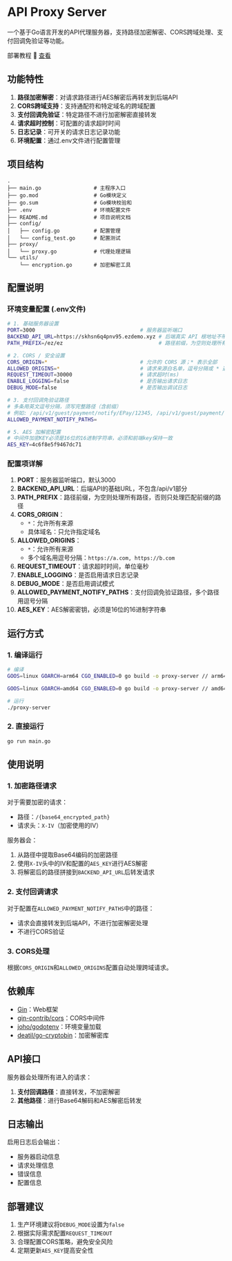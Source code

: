 # API Proxy Server

一个基于Go语言开发的API代理服务器，支持路径加密解密、CORS跨域处理、支付回调免验证等功能。

部署教程 🤌 [查看](https://github.com/codeman857/EZ-Encrypt-Middleware/wiki/aapanel-%E9%83%A8%E7%BD%B2%E6%95%99%E7%A8%8B)

## 功能特性

1. **路径加密解密**：对请求路径进行AES解密后再转发到后端API
2. **CORS跨域支持**：支持通配符和特定域名的跨域配置
3. **支付回调免验证**：特定路径不进行加密解密直接转发
4. **请求超时控制**：可配置的请求超时时间
5. **日志记录**：可开关的请求日志记录功能
6. **环境配置**：通过.env文件进行配置管理

## 项目结构

```
.
├── main.go                 # 主程序入口
├── go.mod                  # Go模块定义
├── go.sum                  # Go模块校验和
├── .env                    # 环境配置文件
├── README.md               # 项目说明文档
├── config/
│   ├── config.go           # 配置管理
│   └── config_test.go      # 配置测试
├── proxy/
│   └── proxy.go            # 代理处理逻辑
└── utils/
    └── encryption.go       # 加密解密工具
```

## 配置说明

### 环境变量配置 (.env文件)

```bash
# 1. 基础服务器设置
PORT=3000                                  # 服务器监听端口
BACKEND_API_URL=https://skhsn6q4pnv95.ezdemo.xyz # 后端真实 API 根地址不带 /api/v1（无尾斜杠）
PATH_PREFIX=/ez/ez                               # 路径前缀，为空则处理所有路径，否则只处理匹配前缀的路径

# 2. CORS / 安全设置
CORS_ORIGIN=*                              # 允许的 CORS 源；* 表示全部
ALLOWED_ORIGINS=*                          # 请求来源白名单，逗号分隔或 * 通配
REQUEST_TIMEOUT=30000                      # 请求超时(ms)
ENABLE_LOGGING=false                       # 是否输出请求日志
DEBUG_MODE=false                           # 是否输出调试日志

# 3. 支付回调免验证路径
# 多条用英文逗号分隔，须写完整路径（含前缀）
# 例如: /api/v1/guest/payment/notify/EPay/12345, /api/v1/guest/payment/notify/Alipay/ABC123
ALLOWED_PAYMENT_NOTIFY_PATHS=

# 5. AES 加解密配置
# 中间件加密KEY必须是16位的16进制字符串，必须和前端key保持一致
AES_KEY=4c6f8e5f9467dc71
```

### 配置项详解

1. **PORT**：服务器监听端口，默认3000
2. **BACKEND_API_URL**：后端API的基础URL，不包含/api/v1部分
3. **PATH_PREFIX**：路径前缀，为空则处理所有路径，否则只处理匹配前缀的路径
4. **CORS_ORIGIN**：
   - `*`：允许所有来源
   - 具体域名：只允许指定域名
4. **ALLOWED_ORIGINS**：
   - `*`：允许所有来源
   - 多个域名用逗号分隔：`https://a.com, https://b.com`
5. **REQUEST_TIMEOUT**：请求超时时间，单位毫秒
6. **ENABLE_LOGGING**：是否启用请求日志记录
7. **DEBUG_MODE**：是否启用调试模式
8. **ALLOWED_PAYMENT_NOTIFY_PATHS**：支付回调免验证路径，多个路径用逗号分隔
9. **AES_KEY**：AES解密密钥，必须是16位的16进制字符串

## 运行方式

### 1. 编译运行

```bash
# 编译
GOOS=linux GOARCH=arm64 CGO_ENABLED=0 go build -o proxy-server // arm64

GOOS=linux GOARCH=amd64 CGO_ENABLED=0 go build -o proxy-server // amd64

# 运行
./proxy-server
```

### 2. 直接运行

```bash
go run main.go
```

## 使用说明

### 1. 加密路径请求

对于需要加密的请求：
- 路径：`/{base64_encrypted_path}`
- 请求头：`X-IV`（加密使用的IV）

服务器会：
1. 从路径中提取Base64编码的加密路径
2. 使用`X-IV`头中的IV和配置的`AES_KEY`进行AES解密
3. 将解密后的路径拼接到`BACKEND_API_URL`后转发请求

### 2. 支付回调请求

对于配置在`ALLOWED_PAYMENT_NOTIFY_PATHS`中的路径：
- 请求会直接转发到后端API，不进行加密解密处理
- 不进行CORS验证

### 3. CORS处理

根据`CORS_ORIGIN`和`ALLOWED_ORIGINS`配置自动处理跨域请求。

## 依赖库

- [Gin](https://github.com/gin-gonic/gin)：Web框架
- [gin-contrib/cors](https://github.com/gin-contrib/cors)：CORS中间件
- [joho/godotenv](https://github.com/joho/godotenv)：环境变量加载
- [deatil/go-cryptobin](https://github.com/deatil/go-cryptobin)：加密解密库

## API接口

服务器会处理所有进入的请求：

1. **支付回调路径**：直接转发，不加密解密
2. **其他路径**：进行Base64解码和AES解密后转发

## 日志输出

启用日志后会输出：
- 服务器启动信息
- 请求处理信息
- 错误信息
- 配置信息

## 部署建议

1. 生产环境建议将`DEBUG_MODE`设置为`false`
2. 根据实际需求配置`REQUEST_TIMEOUT`
3. 合理配置CORS策略，避免安全风险
4. 定期更新`AES_KEY`提高安全性
